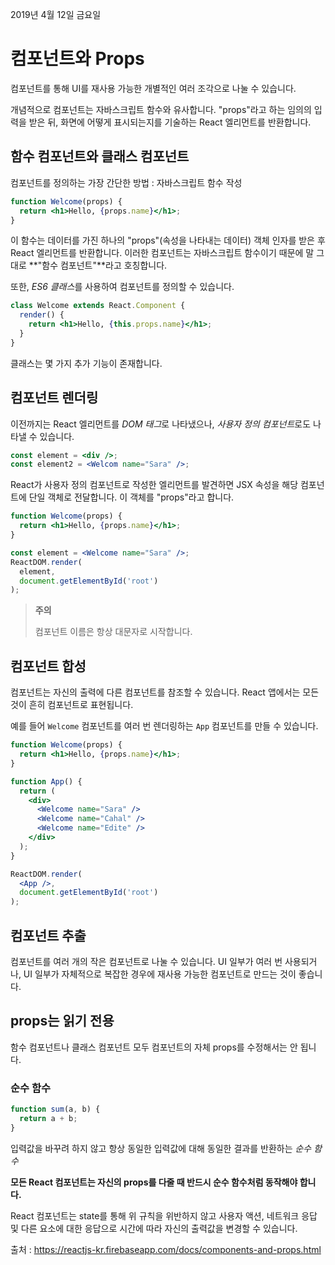 2019년 4월 12일 금요일

# 컴포넌트와 Props

컴포넌트를 통해 UI를 재사용 가능한 개별적인 여러 조각으로 나눌 수 있습니다.

개념적으로 컴포넌트는 자바스크립트 함수와 유사합니다. "props"라고 하는 임의의 입력을 받은 뒤, 화면에 어떻게 표시되는지를 기술하는 React 엘리먼트를 반환합니다.

## 함수 컴포넌트와 클래스 컴포넌트

컴포넌트를 정의하는 가장 간단한 방법 : 자바스크립트 함수 작성

```jsx
function Welcome(props) {
  return <h1>Hello, {props.name}</h1>;
}
```

이 함수는 데이터를 가진 하나의 "props"(속성을 나타내는 데이터) 객체 인자를 받은 후 React 엘리먼트를 반환합니다. 이러한 컴포넌트는 자바스크립트 함수이기 때문에 말 그대로 **"함수 컴포넌트"**라고 호칭합니다.

또한, *ES6 클래스*를 사용하여 컴포넌트를 정의할 수 있습니다.

```jsx
class Welcome extends React.Component {
  render() {
    return <h1>Hello, {this.props.name}</h1>;
  }
}
```

클래스는 몇 가지 추가 기능이 존재합니다.


## 컴포넌트 렌더링

이전까지는 React 엘리먼트를 *DOM 태그*로 나타냈으나, *사용자 정의 컴포넌트*로도 나타낼 수 있습니다.

```jsx
const element = <div />;
const element2 = <Welcom name="Sara" />;
```

React가 사용자 정의 컴포넌트로 작성한 엘리먼트를 발견하면 JSX 속성을 해당 컴포넌트에 단일 객체로 전달합니다. 이 객체를 "props"라고 합니다.

```jsx
function Welcome(props) {
  return <h1>Hello, {props.name}</h1>;
}

const element = <Welcome name="Sara" />;
ReactDOM.render(
  element,
  document.getElementById('root')
);
```

> **주의**
>
> 컴포넌트 이름은 항상 대문자로 시작합니다.

## 컴포넌트 합성

컴포넌트는 자신의 출력에 다른 컴포넌트를 참조할 수 있습니다. React 앱에서는 모든 것이 흔히 컴포넌트로 표현됩니다.

예를 들어 `Welcome` 컴포넌트를 여러 번 렌더링하는 `App` 컴포넌트를 만들 수 있습니다.

```jsx
function Welcome(props) {
  return <h1>Hello, {props.name}</h1>;
}

function App() {
  return (
    <div>
      <Welcome name="Sara" />
      <Welcome name="Cahal" />
      <Welcome name="Edite" />
    </div>
  );
}

ReactDOM.render(
  <App />,
  document.getElementById('root')
);
```

## 컴포넌트 추출

컴포넌트를 여러 개의 작은 컴포넌트로 나눌 수 있습니다. UI 일부가 여러 번 사용되거나, UI 일부가 자체적으로 복잡한 경우에 재사용 가능한 컴포넌트로 만드는 것이 좋습니다.


## props는 읽기 전용

함수 컴포넌트나 클래스 컴포넌트 모두 컴포넌트의 자체 props를 수정해서는 안 됩니다.

### 순수 함수
```javascript
function sum(a, b) {
  return a + b;
}

```

입력값을 바꾸려 하지 않고 항상 동일한 입력값에 대해 동일한 결과를 반환하는 *순수 함수*

**모든 React 컴포넌트는 자신의 props를 다줄 때 반드시 순수 함수처럼 동작해야 합니다.**

React 컴포넌트는 state를 통해 위 규칙을 위반하지 않고 사용자 액션, 네트워크 응답 및 다른 요소에 대한 응답으로 시간에 따라 자신의 출력값을 변경할 수 있습니다.

출처 : https://reactjs-kr.firebaseapp.com/docs/components-and-props.html
